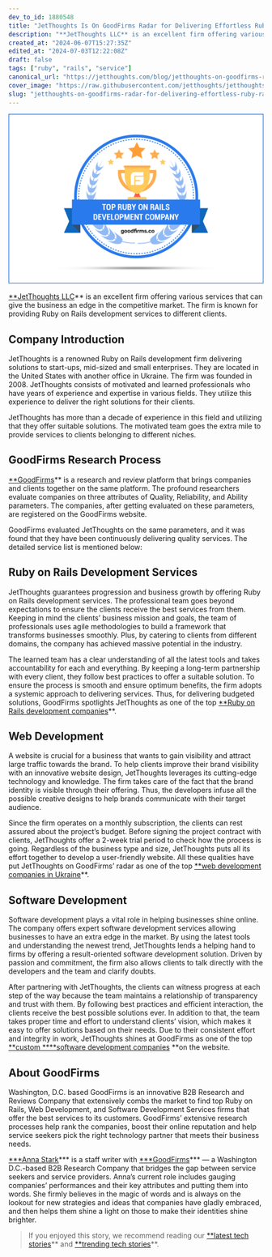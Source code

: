 ```yaml
---
dev_to_id: 1880548
title: "JetThoughts Is On GoodFirms Radar for Delivering Effortless Ruby on Rails Development Services to Business of Various Niches"
description: "**JetThoughts LLC** is an excellent firm offering various services that can give the business an..."
created_at: "2024-06-07T15:27:35Z"
edited_at: "2024-07-03T12:22:08Z"
draft: false
tags: ["ruby", "rails", "service"]
canonical_url: "https://jetthoughts.com/blog/jetthoughts-on-goodfirms-radar-for-delivering-effortless-ruby-rails-development-services-business-of-various-niches/"
cover_image: "https://raw.githubusercontent.com/jetthoughts/jetthoughts.github.io/master/static/assets/img/blog/jetthoughts-on-goodfirms-radar-for-delivering-effortless-ruby-rails-development-services-business-of-various-niches/cover.jpeg"
slug: "jetthoughts-on-goodfirms-radar-for-delivering-effortless-ruby-rails-development-services-business-of-various-niches"
---
```

![](https://raw.githubusercontent.com/jetthoughts/jetthoughts.github.io/master/static/assets/img/blog/jetthoughts-on-goodfirms-radar-for-delivering-effortless-ruby-rails-development-services-business-of-various-niches/file_0.jpeg)

[**JetThoughts LLC](https://www.goodfirms.co/company/jetthoughts-llc)** is an excellent firm offering various services that can give the business an edge in the competitive market. The firm is known for providing Ruby on Rails development services to different clients.

## **Company Introduction**

JetThoughts is a renowned Ruby on Rails development firm delivering solutions to start-ups, mid-sized and small enterprises. They are located in the United States with another office in Ukraine. The firm was founded in 2008. JetThoughts consists of motivated and learned professionals who have years of experience and expertise in various fields. They utilize this experience to deliver the right solutions for their clients.

JetThoughts has more than a decade of experience in this field and utilizing that they offer suitable solutions. The motivated team goes the extra mile to provide services to clients belonging to different niches.

## **GoodFirms Research Process**

[**GoodFirms](https://www.goodfirms.co/)** is a research and review platform that brings companies and clients together on the same platform. The profound researchers evaluate companies on three attributes of Quality, Reliability, and Ability parameters. The companies, after getting evaluated on these parameters, are registered on the GoodFirms website.

GoodFirms evaluated JetThoughts on the same parameters, and it was found that they have been continuously delivering quality services. The detailed service list is mentioned below:

## **Ruby on Rails Development Services**

JetThoughts guarantees progression and business growth by offering Ruby on Rails development services. The professional team goes beyond expectations to ensure the clients receive the best services from them. Keeping in mind the clients’ business mission and goals, the team of professionals uses agile methodologies to build a framework that transforms businesses smoothly. Plus, by catering to clients from different domains, the company has achieved massive potential in the industry.

The learned team has a clear understanding of all the latest tools and takes accountability for each and everything. By keeping a long-term partnership with every client, they follow best practices to offer a suitable solution. To ensure the process is smooth and ensure optimum benefits, the firm adopts a systemic approach to delivering services. Thus, for delivering budgeted solutions, GoodFirms spotlights JetThoughts as one of the top [**Ruby on Rails development companies](https://www.goodfirms.co/directory/frameworks/top-software-development-companies/ruby-on-rails)**.

## **Web Development**

A website is crucial for a business that wants to gain visibility and attract large traffic towards the brand. To help clients improve their brand visibility with an innovative website design, JetThoughts leverages its cutting-edge technology and knowledge. The firm takes care of the fact that the brand identity is visible through their offering. Thus, the developers infuse all the possible creative designs to help brands communicate with their target audience.

Since the firm operates on a monthly subscription, the clients can rest assured about the project’s budget. Before signing the project contract with clients, JetThoughts offer a 2-week trial period to check how the process is going. Regardless of the business type and size, JetThoughts puts all its effort together to develop a user-friendly website. All these qualities have put JetThoughts on GoodFirms’ radar as one of the top [**web development companies in Ukraine](https://www.goodfirms.co/directory/country/top-website-development-companies/ua)**.

## **Software Development**

Software development plays a vital role in helping businesses shine online. The company offers expert software development services allowing businesses to have an extra edge in the market. By using the latest tools and understanding the newest trend, JetThoughts lends a helping hand to firms by offering a result-oriented software development solution. Driven by passion and commitment, the firm also allows clients to talk directly with the developers and the team and clarify doubts.

After partnering with JetThoughts, the clients can witness progress at each step of the way because the team maintains a relationship of transparency and trust with them. By following best practices and efficient interaction, the clients receive the best possible solutions ever. In addition to that, the team takes proper time and effort to understand clients’ vision, which makes it easy to offer solutions based on their needs. Due to their consistent effort and integrity in work, JetThoughts shines at GoodFirms as one of the top [**custom ****software development companies](https://www.goodfirms.co/directory/languages/top-software-development-companies) **on the website.

## **About GoodFirms**

Washington, D.C. based GoodFirms is an innovative B2B Research and Reviews Company that extensively combs the market to find top Ruby on Rails, Web Development, and Software Development Services firms that offer the best services to its customers. GoodFirms’ extensive research processes help rank the companies, boost their online reputation and help service seekers pick the right technology partner that meets their business needs.

[***Anna Stark](https://www.linkedin.com/in/anna-stark-558484192/)*** is a staff writer with [***GoodFirms](https://www.goodfirms.co/)*** — a Washington D.C.-based B2B Research Company that bridges the gap between service seekers and service providers. Anna’s current role includes gauging companies’ performances and their key attributes and putting them into words. She firmly believes in the magic of words and is always on the lookout for new strategies and ideas that companies have gladly embraced, and then helps them shine a light on those to make their identities shine brighter.
>  If you enjoyed this story, we recommend reading our [**latest tech stories](https://jtway.co/latest)** and [**trending tech stories](https://jtway.co/trending)**.
